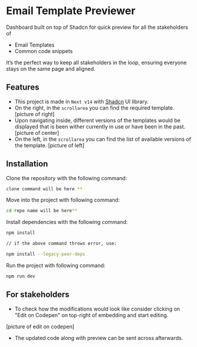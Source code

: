 # Email Template Previewer

Dashboard built on top of Shadcn for quick preview for all the stakeholders of 
- Email Templates 
- Common code snippets

It’s the perfect way to keep all stakeholders in the loop, ensuring everyone stays on the same page and aligned.

## Features
- This project is made in ```Next v14``` with [Shadcn](https://ui.shadcn.com/) UI library.
- On the right, in the ```scrollarea``` you can find the required template.
[picture of right]
- Upon navigating inside, different versions of the templates would be displayed that is been wither currently in use or have been in the past.
[picture of center]
- On the left, in the ```scrollarea``` you can find the list of available versions of the template.
[picture of left]



## Installation
Clone the repository with the following command:

```bash
clone command will be here **
```

Move into the project with following command:

```bash
cd repo name will be here**
```

Install dependencies with the following command: 
```bash
npm install

// if the above command throws error, use:

npm install --legacy-peer-deps
```

Run the project with following command:

```bash
npm run dev
```

## For stakeholders

- To check how the modifications would look like consider clicking on "Edit on Codepen" on top-right of embedding and start editing.

[picture of edit on codepen]

- The updated code along with preview can be sent across afterwards.


